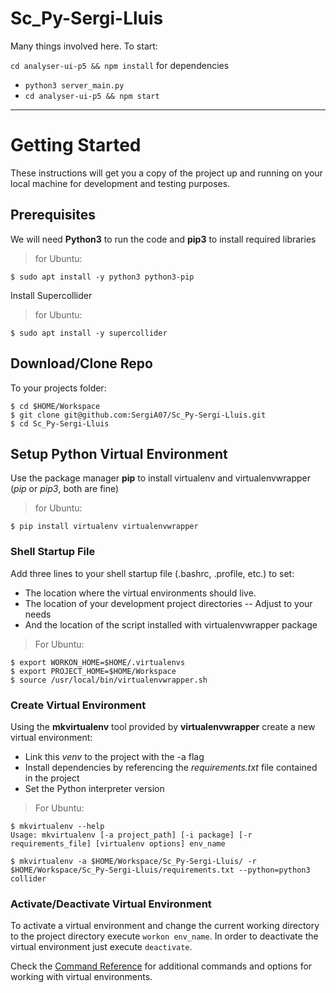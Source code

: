 # Sc_Py-Sergi-Lluis

Many things involved here. To start:

`cd analyser-ui-p5 && npm install` for dependencies

- `python3 server_main.py`
- `cd analyser-ui-p5 && npm start`

---

# Getting Started

These instructions will get you a copy of the project up and running on your local machine for development and testing purposes.

## Prerequisites

We will need **Python3** to run the code and **pip3** to install required libraries

> for Ubuntu:

```
$ sudo apt install -y python3 python3-pip
```

Install Supercollider

> for Ubuntu:

```
$ sudo apt install -y supercollider
```

## Download/Clone Repo

To your projects folder:

```
$ cd $HOME/Workspace
$ git clone git@github.com:SergiA07/Sc_Py-Sergi-Lluis.git
$ cd Sc_Py-Sergi-Lluis
```

## Setup Python Virtual Environment

Use the package manager **pip** to install virtualenv and virtualenvwrapper (_pip_ or _pip3_, both are fine)

> for Ubuntu:

```
$ pip install virtualenv virtualenvwrapper
```

### Shell Startup File

Add three lines to your shell startup file (.bashrc, .profile, etc.) to set:

- The location where the virtual environments should live.
- The location of your development project directories -- Adjust to your needs
- And the location of the script installed with virtualenvwrapper package

> For Ubuntu:

```
$ export WORKON_HOME=$HOME/.virtualenvs
$ export PROJECT_HOME=$HOME/Workspace
$ source /usr/local/bin/virtualenvwrapper.sh
```

### Create Virtual Environment

Using the **mkvirtualenv** tool provided by **virtualenvwrapper** create a new virtual environment:

- Link this _venv_ to the project with the -a flag
- Install dependencies by referencing the _requirements.txt_ file contained in the project
- Set the Python interpreter version

> For Ubuntu:

```
$ mkvirtualenv --help
Usage: mkvirtualenv [-a project_path] [-i package] [-r requirements_file] [virtualenv options] env_name

$ mkvirtualenv -a $HOME/Workspace/Sc_Py-Sergi-Lluis/ -r $HOME/Workspace/Sc_Py-Sergi-Lluis/requirements.txt --python=python3 collider
```

### Activate/Deactivate Virtual Environment

To activate a virtual environment and change the current working directory to the project directory execute `workon env_name`. In order to deactivate the virtual environment just execute `deactivate`.

Check the [Command Reference](https://virtualenvwrapper.readthedocs.io/en/latest/command_ref.html) for additional commands and options for working with virtual environments.
